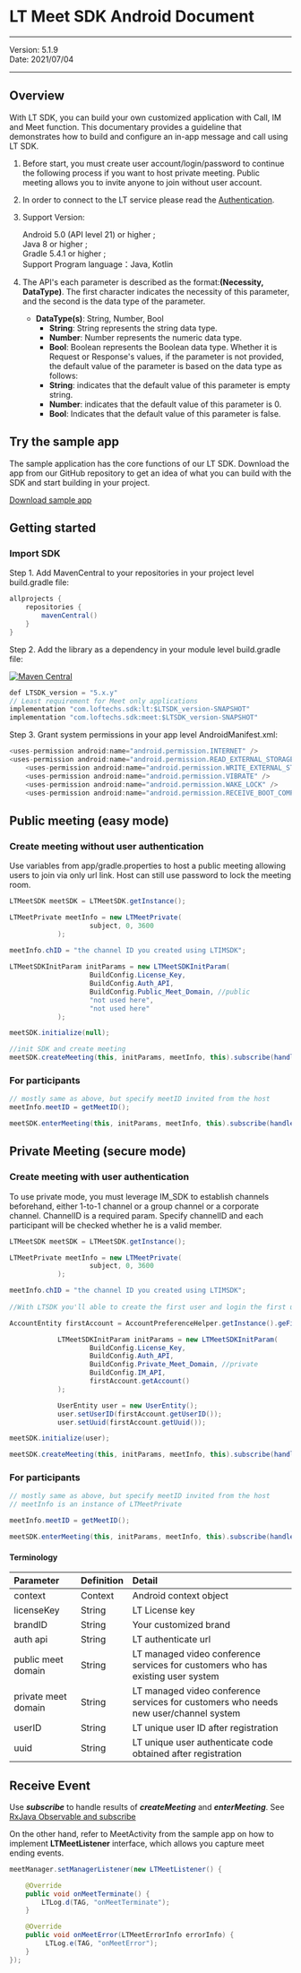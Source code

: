 # LT Meet SDK Android Document

---

Version: 5.1.9</br> Date: 2021/07/04

---

## Overview

With LT SDK, you can build your own customized application with Call, IM and Meet function. This documentary provides a guideline that demonstrates how to build and configure an in-app message and call using LT SDK.

1. Before start, you must create user account/login/password to continue the following process if you want to host private meeting. Public meeting allows you to invite anyone to join without user account.
2. In order to connect to the LT service please read the [Authentication](#authentication).
3. Support Version:

    Android 5.0 (API level 21) or higher ;</br>
    Java 8 or higher ;</br>
    Gradle 5.4.1 or higher ;</br>
    Support Program language：Java, Kotlin

4. The API's each parameter is described as the format:**(Necessity, DataType)**. The first character indicates the necessity of this parameter, and the second is the data type of the parameter.

    - **DataType(s)**: String, Number, Bool
        - **String**: String represents the string data type.
        - **Number**: Number represents the numeric data type.
        - **Bool**: Boolean represents the Boolean data type.
    Whether it is Request or Response's values, if the parameter is not provided, the default value of the parameter is based on the data type as follows:
        - **String**: indicates that the default value of this parameter is empty string.
        - **Number**: indicates that the default value of this parameter is 0.
        - **Bool**: Indicates that the default value of this parameter is false.

## Try the sample app

The sample application has the core functions of our LT SDK. Download the app from our GitHub repository to get an idea of what you can build with the SDK and start building in your project.

[Download sample app](https://github.com/LoFTechs/LTSample-Android-Java)

## Getting started

### Import SDK

Step 1. Add MavenCentral to your repositories in your project level build.gradle file:

```java
allprojects {
    repositories {
        mavenCentral()
    }
}
```

Step 2. Add the library as a dependency in your module level build.gradle file:

[![Maven Central](https://img.shields.io/maven-central/v/com.loftechs.sdk/lt.svg?label=maven%20central)](https://search.maven.org/search?q=g:%22com.loftechs.sdk%22%20AND%20a:%22lt%22)

```java
def LTSDK_version = "5.x.y"
// Least requirement for Meet only applications
implementation "com.loftechs.sdk:lt:$LTSDK_version-SNAPSHOT"
implementation "com.loftechs.sdk:meet:$LTSDK_version-SNAPSHOT"

```

Step 3. Grant system permissions in your app level AndroidManifest.xml:

```java
<uses-permission android:name="android.permission.INTERNET" />
<uses-permission android:name="android.permission.READ_EXTERNAL_STORAGE" android:requestLegacyExternalStorage="true" />
    <uses-permission android:name="android.permission.WRITE_EXTERNAL_STORAGE" android:requestLegacyExternalStorage="true" />
    <uses-permission android:name="android.permission.VIBRATE" />
    <uses-permission android:name="android.permission.WAKE_LOCK" />
    <uses-permission android:name="android.permission.RECEIVE_BOOT_COMPLETED" />
```

## Public meeting (easy mode)

### Create meeting without user authentication

Use variables from app/gradle.properties to host a public meeting allowing users to join via only url link. Host can still use password to lock the meeting room.

```java
LTMeetSDK meetSDK = LTMeetSDK.getInstance();

LTMeetPrivate meetInfo = new LTMeetPrivate(
                    subject, 0, 3600
            );

meetInfo.chID = "the channel ID you created using LTIMSDK";
            
LTMeetSDKInitParam initParams = new LTMeetSDKInitParam(
                    BuildConfig.License_Key,
                    BuildConfig.Auth_API,
                    BuildConfig.Public_Meet_Domain, //public
                    "not used here",
                    "not used here"
            );

meetSDK.initialize(null);

//init SDK and create meeting
meetSDK.createMeeting(this, initParams, meetInfo, this).subscribe(handleMeetSDK(meetInfo));

```

### For participants 

```java
// mostly same as above, but specify meetID invited from the host
meetInfo.meetID = getMeetID();

meetSDK.enterMeeting(this, initParams, meetInfo, this).subscribe(handleMeetSDK(meetInfo));

```

## Private Meeting (secure mode)

### Create meeting with user authentication

To use private mode, you must leverage IM\_SDK to establish channels beforehand, either 1-to-1 channel or a group channel or a corporate channel. ChannelID is a required param. Specify channelID and each participant will be checked whether he is a valid member.

```java
LTMeetSDK meetSDK = LTMeetSDK.getInstance();

LTMeetPrivate meetInfo = new LTMeetPrivate(
                    subject, 0, 3600
            );

meetInfo.chID = "the channel ID you created using LTIMSDK";
                        
//With LTSDK you'll able to create the first user and login the first user. See sample app for more details.            

AccountEntity firstAccount = AccountPreferenceHelper.getInstance().geFirstAccount();

            LTMeetSDKInitParam initParams = new LTMeetSDKInitParam(
                    BuildConfig.License_Key,
                    BuildConfig.Auth_API,
                    BuildConfig.Private_Meet_Domain, //private
                    BuildConfig.IM_API,
                    firstAccount.getAccount()
            );

            UserEntity user = new UserEntity();
            user.setUserID(firstAccount.getUserID());
            user.setUuid(firstAccount.getUuid());

meetSDK.initialize(user);

meetSDK.createMeeting(this, initParams, meetInfo, this).subscribe(handleMeetSDK(meetInfo));

```

### For participants 

```java
// mostly same as above, but specify meetID invited from the host
// meetInfo is an instance of LTMeetPrivate

meetInfo.meetID = getMeetID();

meetSDK.enterMeeting(this, initParams, meetInfo, this).subscribe(handleMeetSDK(meetInfo));

```

#### Terminology

| Parameter  | Definition | Detail                      |
| :--------- | :--------- | :-------------------------- |
| context    | Context    | Android context object      |
| licenseKey | String     | LT License key              |
| brandID    | String     | Your customized brand       |
| auth api   | String     | LT authenticate url         |
| public meet domain   | String     | LT managed video conference services for customers who has existing user system        |
| private meet domain   | String     | LT managed video conference services for customers who needs new user/channel system        |
| userID     | String     | LT unique user ID after registration           |
| uuid       | String     | LT unique user authenticate code obtained after registration|

## Receive Event

Use ***subscribe*** to handle results of ***createMeeting*** and ***enterMeeting***. See [RxJava Observable and subscribe](https://github.com/ReactiveX/RxJava)

On the other hand, refer to MeetActivity from the sample app on how to implement **LTMeetListener** interface, which allows you capture meet ending events.

```java
meetManager.setManagerListener(new LTMeetListener() {

	@Override
    public void onMeetTerminate() {
        LTLog.d(TAG, "onMeetTerminate");
    }

    @Override
    public void onMeetError(LTMeetErrorInfo errorInfo) {
		 LTLog.e(TAG, "onMeetError");
    }
});
```